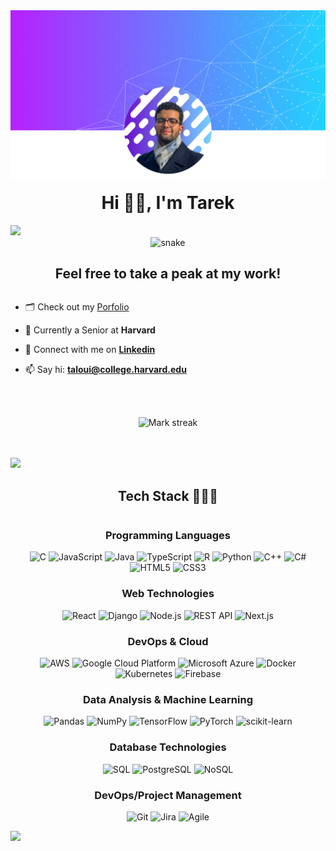 <div align="center">
  <img alt="Profile Pic" src="resources/cover_profile_simple.png">
  <h1 style="text-align: center; margin-top: 20px">Hi 👋🏼, I'm Tarek</h1>
</div>



<!--horizontal divider(gradiant)-->
<img src="resources/divider.gif">

<!--- snake -->
<div align="center">
  <img  src=resources/grid-snake.svg
       alt="snake" /></a>
</div>

<!--h2 without bottom border-->
<div id="user-content-toc">
  <div align="center">
    <h2 style="display: inline-block">Feel free to take a peak at my work!</h2>
  </div>
</div>

<!--Intro start-->

- 🗂️ Check out my [Porfolio](https://www.derekwitht.com/)

- 🌱 Currently a Senior at **Harvard**

- 👔 Connect with me on **[Linkedin](https://www.linkedin.com/in/tarek-aloui/)**

- 📫 Say hi: **[taloui@college.harvard.edu](mailto:taloui@college.harvard.edu)**


 <br></br>

<!--Intro end-->

<!--- stats & Trophy (start) -->
<p align="center">
  <!--- stats (start) -->
  <img  title="🔥 Get streak stats" alt="Mark streak" src="https://github-readme-streak-stats.herokuapp.com/?user=TarekAloui&theme=dark&hide_border=false" /> 
</p>
 <br></br>
<!--- stats (end) -->

<!--horizontal divider(gradiant)-->
<img src="https://user-images.githubusercontent.com/73097560/115834477-dbab4500-a447-11eb-908a-139a6edaec5c.gif">

<!--h1 without bottom border-->
<div id="user-content-toc">
  <div align="center">
    <h2 style="display: inline-block">Tech Stack 👨🏻‍💻</h2>
  </div>
</div>

<!--tech stack icons-->
<div align="center">

<!-- Programming Languages -->
<h3>Programming Languages</h3>
<p>
<img alt="C" src="https://img.shields.io/badge/c-%2300599C.svg?style=for-the-badge&logo=c&logoColor=white">
<img alt="JavaScript" src="https://img.shields.io/badge/javascript-%23323330.svg?style=for-the-badge&logo=javascript&logoColor=%23F7DF1E">
<img alt="Java" src="https://img.shields.io/badge/java-%23ED8B00.svg?style=for-the-badge&logo=java&logoColor=white">
<img alt="TypeScript" src="https://img.shields.io/badge/typescript-%23007ACC.svg?style=for-the-badge&logo=typescript&logoColor=white">
<img alt="R" src="https://img.shields.io/badge/r-%23276DC3.svg?style=for-the-badge&logo=r&logoColor=white">
<img alt="Python" src="https://img.shields.io/badge/python-3670A0?style=for-the-badge&logo=python&logoColor=ffdd54">
<img alt="C++" src="https://img.shields.io/badge/c++-%2300599C.svg?style=for-the-badge&logo=c%2B%2B&logoColor=white">
<img alt="C#" src="https://img.shields.io/badge/c%23-%23239120.svg?style=for-the-badge&logo=c-sharp&logoColor=white">
<img alt="HTML5" src="https://img.shields.io/badge/html5-%23E34F26.svg?style=for-the-badge&logo=html5&logoColor=white">
<img alt="CSS3" src="https://img.shields.io/badge/css3-%231572B6.svg?style=for-the-badge&logo=css3&logoColor=white">
</p>

<!-- Web Technologies -->
<h3>Web Technologies</h3>
<p>
<img alt="React" src="https://img.shields.io/badge/react-%2320232a.svg?style=for-the-badge&logo=react&logoColor=%2361DAFB">
<img alt="Django" src="https://img.shields.io/badge/django-%23092E20.svg?style=for-the-badge&logo=django&logoColor=white">
<img alt="Node.js" src="https://img.shields.io/badge/node.js-%23339933.svg?style=for-the-badge&logo=node.js&logoColor=white">
<img alt="REST API" src="https://img.shields.io/badge/REST%20API-%2361DAFB.svg?style=for-the-badge">
<img alt="Next.js" src="https://img.shields.io/badge/Next.js-%23000000.svg?style=for-the-badge&logo=Next.js&logoColor=white">
</p>

<!-- DevOps & Cloud -->
<h3>DevOps & Cloud</h3>
<p>
<img alt="AWS" src="https://img.shields.io/badge/aws-%23FF9900.svg?style=for-the-badge&logo=amazon-aws&logoColor=white">
<img alt="Google Cloud Platform" src="https://img.shields.io/badge/Google%20Cloud-%234285F4.svg?style=for-the-badge&logo=google-cloud&logoColor=white">
<img alt="Microsoft Azure" src="https://img.shields.io/badge/azure-%230072C6.svg?style=for-the-badge&logo=azure-devops&logoColor=white">
<img alt="Docker" src="https://img.shields.io/badge/docker-%230db7ed.svg?style=for-the-badge&logo=docker&logoColor=white">
<img alt="Kubernetes" src="https://img.shields.io/badge/kubernetes-%23326ce5.svg?style=for-the-badge&logo=kubernetes&logoColor=white">
<img alt="Firebase" src="https://img.shields.io/badge/firebase-%23039BE5.svg?style=for-the-badge&logo=firebase">
</p>

<!-- Data Analysis & Machine Learning -->
<h3>Data Analysis & Machine Learning</h3>
<p>
<img alt="Pandas" src="https://img.shields.io/badge/pandas-%23150458.svg?style=for-the-badge&logo=pandas&logoColor=white">
<img alt="NumPy" src="https://img.shields.io/badge/numpy-%23013243.svg?style=for-the-badge&logo=numpy&logoColor=white">
<img alt="TensorFlow" src="https://img.shields.io/badge/TensorFlow-%23FF6F00.svg?style=for-the-badge&logo=TensorFlow&logoColor=white">
<img alt="PyTorch" src="https://img.shields.io/badge/PyTorch-%23EE4C2C.svg?style=for-the-badge&logo=PyTorch&logoColor=white">
<img alt="scikit-learn" src="https://img.shields.io/badge/scikit--learn-%23F7931E.svg?style=for-the-badge&logo=scikit-learn&logoColor=white">
</p>

<!-- Database Technologies -->
<h3>Database Technologies</h3>
<p>
<img alt="SQL" src="https://img.shields.io/badge/SQL-%2300f.svg?style=for-the-badge&logo=sql&logoColor=white">
<img alt="PostgreSQL" src="https://img.shields.io/badge/PostgreSQL-%23336791.svg?style=for-the-badge&logo=postgresql&logoColor=white">
<img alt="NoSQL" src="https://img.shields.io/badge/NoSQL-%23004D61.svg?style=for-the-badge">
</p>

<!-- DevOps/Project Management -->
<h3>DevOps/Project Management</h3>
<p>
<img alt="Git" src="https://img.shields.io/badge/git-%23F05033.svg?style=for-the-badge&logo=git&logoColor=white">
<img alt="Jira" src="https://img.shields.io/badge/Jira-%230A74DA.svg?style=for-the-badge&logo=jira&logoColor=white">
<img alt="Agile" src="https://img.shields.io/badge/Agile-%23007ACC.svg?style=for-the-badge">
</p>

</div>

<!--horizontal divider(gradiant)-->
<img src="https://user-images.githubusercontent.com/73097560/115834477-dbab4500-a447-11eb-908a-139a6edaec5c.gif">
